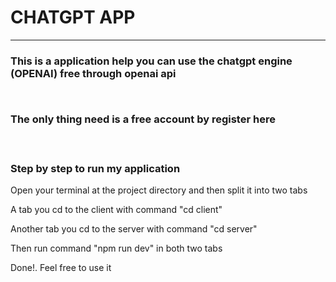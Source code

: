 <h1>CHATGPT APP</h1>
<hr/>

<h3> This is a application help you can use the chatgpt engine (OPENAI) free through openai api</p>
<br>
<p> The only thing need is a free account by register here</p>
<br>
<h3>Step by step to run my application</h3>
<p>Open your terminal at the project directory and then split it into two tabs</p>
<p>A tab you cd to the client with command "cd client"</p>
<p>Another tab you cd to the server with command "cd server"</p>
<p>Then run command "npm run dev" in both two tabs</p>
<p>Done!. Feel free to use it</p>